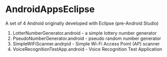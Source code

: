 # AndroidAppsEclipse

A set of 4 Android originally developed with Eclipse (pre-Android Studio) 

1.  LotterNumberGenerator.android - a simple lottery number generator
2.  PseudoNumberGenerator.android - pseudo random number generator
3.  SimpleWiFiScanner.andrpid - Simple Wi-Fi Access Point (AP) scanner
4.  VoiceRecognitionTestApp.android - Voice Recognition Test Application

